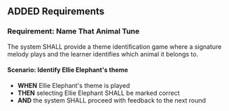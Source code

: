 ## ADDED Requirements
### Requirement: Name That Animal Tune
The system SHALL provide a theme identification game where a signature melody plays and the learner identifies which animal it belongs to.

#### Scenario: Identify Ellie Elephant's theme
- **WHEN** Ellie Elephant's theme is played
- **THEN** selecting Ellie Elephant SHALL be marked correct
- **AND** the system SHALL proceed with feedback to the next round

